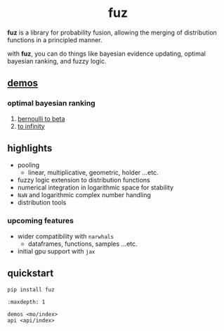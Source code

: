 <h1 align='center'>fuz</h1>

**fuz** is a library for probability fusion, allowing the merging of distribution functions in a principled manner.

with **fuz**, you can do things like bayesian evidence updating, optimal bayesian ranking, and fuzzy logic.

## [demos](project:mo/index.md)

### optimal bayesian ranking

1. [bernoulli to beta](project:mo/obr1/index.md)
2. [to infinity](project:mo/obr2/index.md)

## highlights

- pooling
  - linear, multiplicative, geometric, holder ...etc.
- fuzzy logic extension to distribution functions
- numerical integration in logarithmic space for stability
- `NaN` and logarithmic complex number handling
- distribution tools

### upcoming features

- wider compatibility with `narwhals`
  - dataframes, functions, samples ...etc.
- initial gpu support with `jax`

## quickstart

`pip install fuz`


```{toctree}
:maxdepth: 1

demos <mo/index>
api <api/index>
```